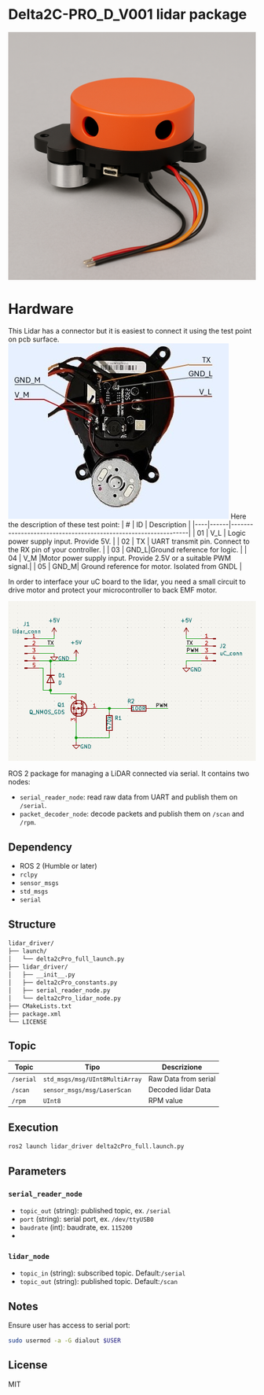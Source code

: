 # Delta2C-PRO_D_V001 lidar package

![General picture of Delta2c Lidar](pic/Delta2C-PRO_D_V001_02.png)

# Hardware
This Lidar has a connector but it is easiest to connect it using the test point on pcb surface.
![Pinout picture of Delta2c Lidar](pic/Delta2C-PRO_D_V001_03_pinout.jpg)
Here the description of these test point:
| #  | ID   | Description                                                    |
|----|------|----------------------------------------------------------------|
| 01 | V_L  | Logic power supply input. Provide 5V.                          |
| 02 | TX   | UART transmit pin. Connect to the RX pin of your controller.   |
| 03 | GND_L|Ground reference for logic.                                     |
| 04 | V_M  |Motor power supply input. Provide 2.5V or a suitable PWM signal.|
| 05 | GND_M| Ground reference for motor. Isolated from GNDL                 |

In order to interface your uC board to the lidar, you need a small circuit to drive motor and protect your microcontroller to back EMF motor.

![General picture of Delta2c Lidar](pic/adapter_schematic.png)


ROS 2 package for managing a LiDAR connected via serial. It contains two nodes:
- `serial_reader_node`: read raw data from UART and publish them on `/serial`.
- `packet_decoder_node`: decode packets and publish them on `/scan` and `/rpm`.

## Dependency

- ROS 2 (Humble or later)
- `rclpy`
- `sensor_msgs`
- `std_msgs`
- `serial`

## Structure

```
lidar_driver/
├── launch/
│   └── delta2cPro_full_launch.py
├── lidar_driver/
│   ├── __init__.py
│   ├── delta2cPro_constants.py
│   ├── serial_reader_node.py
│   └── delta2cPro_lidar_node.py   
├── CMakeLists.txt
├── package.xml
└── LICENSE
```

## Topic

| Topic      | Tipo                            | Descrizione                  |
|------------|---------------------------------|------------------------------|
| `/serial`  | `std_msgs/msg/UInt8MultiArray`  | Raw Data from serial         |
| `/scan`    | `sensor_msgs/msg/LaserScan`     | Decoded lidar Data           |
| `/rpm`     | `UInt8`                         | RPM value                    |

## Execution

```bash
ros2 launch lidar_driver delta2cPro_full.launch.py
```

## Parameters

### `serial_reader_node`
- `topic_out` (string): published topic, ex. `/serial`
- `port` (string): serial port, ex. `/dev/ttyUSB0`
- `baudrate` (int): baudrate, ex. `115200`
- 
### `lidar_node`
- `topic_in` (string): subscribed topic. Default:`/serial`
- `topic_out` (string): published topic. Default:`/scan`

## Notes

Ensure user has access to serial port:
```bash
sudo usermod -a -G dialout $USER
```

## License

MIT
